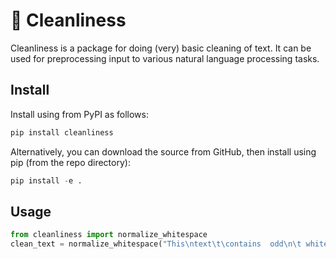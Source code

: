 # 🛀 Cleanliness

Cleanliness is a package for doing (very) basic cleaning of text. It can be used for preprocessing input to various
natural language processing tasks.

## Install

Install using from PyPI as follows:

```python
pip install cleanliness
```

Alternatively, you can download the source from GitHub, then install using pip (from the repo directory):

```python
pip install -e .
```

## Usage

```python
from cleanliness import normalize_whitespace
clean_text = normalize_whitespace("This\ntext\t\contains  odd\n\t whitespace.")
```
